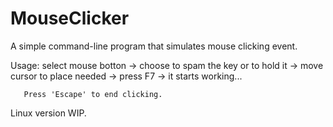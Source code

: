 # MouseClicker
A simple command-line program that simulates mouse clicking event.

Usage: select mouse botton -> choose to spam the key or to hold it -> 
       move cursor to place needed -> press F7 -> it starts working...
       
       Press 'Escape' to end clicking.
       
Linux version WIP.
